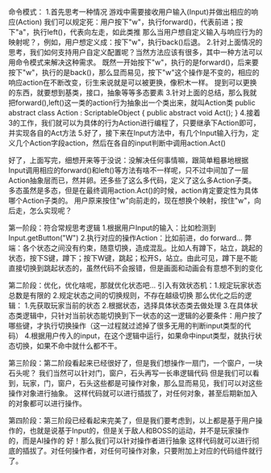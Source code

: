

命令模式：
1.首先思考一种情况
游戏中需要接收用户输入(Input)并做出相应的响应(Action)
我们可以规定死：用户按下"w"，执行forward()，代表前进；按下"a"，执行left()，代表向左走，如此类推
那么当用户想自定义输入与响应行为的映射呢？，例如，用户想定义成：按下"w"，执行back()后退。
2.针对上面情况的思考，我们如何支持用户自定义配置呢？当然方法应该有很多，其中一种方法可以用命令模式来解决这种需求。
既然一开始按下"w"，执行的是forward()，后来要按下"w"，执行的是back()，那么显而易见，按下"w"这个操作是不变的，相应的响应action在不断改变，衍生来说就是可以被更换，像积木一样。
提到可以更换的东西，就要想到基类，接口，抽象等等多态要素
3.针对上面的总结，那么我就把forward(),left()这一类的action行为抽象出一个类出来，就叫Action类
public abstract class Action : ScriptableObject { public abstract void Act(); }
4.接着3的工作，我们就可以为具体的行为Action进行编程了，只要继承下Action即可，并实现各自的Act方法
5.好了，接下来在Input方法中，有几个Input输入行为，定义几个Action字段action，然后在各自的input判断中调用action.Act()

好了，上面写完，细想开来等于没说：没解决任何事情嘛，跟简单粗暴地根据Input调用相应的forward()和left()等方法有啥不一样呢，只不过中间加了一层Action抽象层而已，然并卵。还多些了这么多代码，定义了这么多Action子类。
多态虽然是多态，但是在最终调用action.Act()的时候，action肯定要定性为具体哪个Action子类的。
用户原来按住"w"向前走的，现在想换个映射，按住"w"，向后走，怎么实现呢？


第一阶段：符合常规思考逻辑
1.根据用户Input的输入：比如检测到Input.getButton("W")
2.执行对应的操作Action：比如前进，do forward...
弊端：各个状态之间没有约束，随意切换，造成混乱。比如人有蹲下，站立，跳起的状态，按下S键，蹲下；按下W键，跳起；松开S，站立。由此可见，蹲下是不能直接切换到跳起状态的，虽然代码不会报错，但是画面和动画会有意想不到的变化

第二阶段：优化，优化啥呢，那就优化状态吧...
引入有效状态机：1.规定玩家状态总数是有限的   2.规定状态之间的切换规则，不存在越级切换
那么优化之后的逻辑：
1.先获取玩家当前的状态
2.根据状态，选择具体状态类去做处理
3.在具体状态类逻辑中，只针对当前状态能切换到下一状态的这一逻辑的必要条件：用户按了哪些键，才执行切换操作（这一过程就过滤掉了很多无用的判断input类型的代码）
4.根据用户传入的input，在这个逻辑中运行，如果命中input类型，就执行状态切换，如果不命中就什么都不干。

第三阶段：第二阶段看起来已经很好了，但是我们想操作一扇门，一个窗户，一块石头呢？
我们当然可以针对门，窗户，石头再写一长串逻辑代码
但是我们可以看到，玩家，门，窗户，石头这些都是可操作对象，那么显而易见，我们可以对这些操作对象进行抽象。
这样代码就可以进行插拔了，对任何对象，甚至后期新加入的对象都可以进行操作。

第四阶段：第三阶段已经看起来完美了，但是我们要考虑到，以上都是基于用户操作的，也就是说基于Input的，但是关于敌人和BOSS的运动，并不是玩家操作的，而是AI操作的
好！那么我们可以针对操作者进行抽象
这样代码就可以进行彻底的插拔了。对任何操作者，对任何可操作对象，只要附加上对应的代码组件就行了。